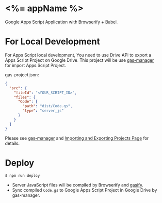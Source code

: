 # <%= appName %>

Google Apps Script Application with [Browserify](http://browserify.org) + [Babel](https://babeljs.io/).

# For Local Development

For Apps Script local development, You need to use Drive API to export a Apps Script Project on Google Drive. This project will be use [gas-manager](https://github.com/soundTricker/gas-manager) for import Apps Script Project.

gas-project.json:
```json
{
  "src": {
    "fileId": "<YOUR_SCRIPT_ID>",
    "files": {
      "Code": {
        "path": "dist/Code.gs",
        "type": "server_js"
      }
    }
  }
}
```

Please see [gas-manager](https://github.com/soundTricker/gas-manager#cli) and [Importing and Exporting Projects Page](https://developers.google.com/apps-script/import-export) for details.

# Deploy

```sh
$ npm run deploy
```

* Server JavaScript files will be compiled by Browserify and [gasify](https://www.npmjs.com/package/gasify).
* Sync compiled `Code.gs` to Google Apps Script Project in Google Drive by gas-manager.
